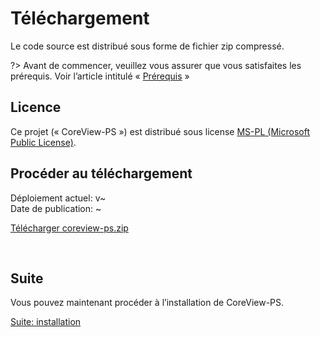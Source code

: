 # Téléchargement

Le code source est distribué sous forme de fichier zip compressé.

?> Avant de commencer, veuillez vous assurer que vous satisfaites les prérequis.
   Voir l’article intitulé « [Prérequis](fr/prerequis.md) »

## Licence

Ce projet (« CoreView-PS ») est distribué sous license
[MS-PL (Microsoft Public License)].

## Procéder au téléchargement

Déploiement actuel: v<span id="buildversion">~</span> <br>
Date de publication: <span id="builddate">~</span>

[Télécharger coreview-ps.zip](https://santeqc.github.io/coreview-ps/coreview-ps.zip ":class=button-primary")

<br>

## Suite

Vous pouvez maintenant procéder à l’installation de CoreView-PS.

[Suite: installation](fr/installation.md ":class=button")

<script>
    const buildversion = document.getElementById("buildversion");
    const builddate = document.getElementById("builddate");

    fetch("https://api.github.com/repos/SanteQc/coreview-ps/actions/workflows/wf_Windows_Core.yml/runs?per_page=1&branch=main&event=push&status=success")
        .then(response => response.json())
        .then(data => {
            const run = data.workflow_runs[0];
            buildversion.textContent = `${run.run_number} (commit ${run.head_sha.substring(0, 7)})`;
            builddate.textContent = new Date(run.run_started_at).toLocaleDateString('fr-CA', { dateStyle: 'full' });
        });
</script>

[MS-PL (Microsoft Public License)]: https://opensource.org/licenses/MS-PL
